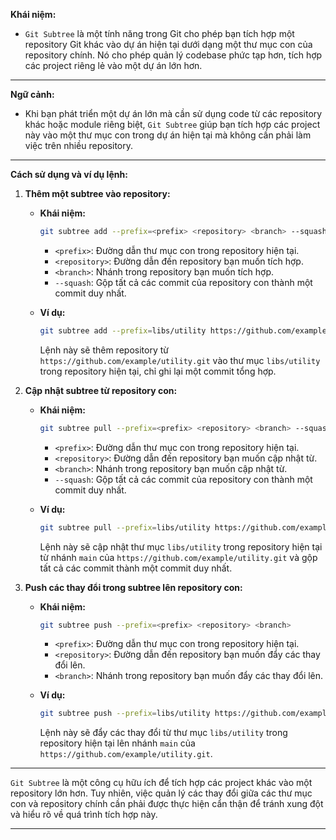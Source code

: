 **Khái niệm:**

- `Git Subtree` là một tính năng trong Git cho phép bạn tích hợp một repository Git khác vào dự án hiện tại dưới dạng một thư mục con của repository chính. Nó cho phép quản lý codebase phức tạp hơn, tích hợp các project riêng lẻ vào một dự án lớn hơn.

---

**Ngữ cảnh:**

- Khi bạn phát triển một dự án lớn mà cần sử dụng code từ các repository khác hoặc module riêng biệt, `Git Subtree` giúp bạn tích hợp các project này vào một thư mục con trong dự án hiện tại mà không cần phải làm việc trên nhiều repository.

---

**Cách sử dụng và ví dụ lệnh:**

1. **Thêm một subtree vào repository:**

   - **Khái niệm:**

     ```bash
     git subtree add --prefix=<prefix> <repository> <branch> --squash
     ```

     - `<prefix>`: Đường dẫn thư mục con trong repository hiện tại.
     - `<repository>`: Đường dẫn đến repository bạn muốn tích hợp.
     - `<branch>`: Nhánh trong repository bạn muốn tích hợp.
     - `--squash`: Gộp tất cả các commit của repository con thành một commit duy nhất.

   - **Ví dụ:**
     ```bash
     git subtree add --prefix=libs/utility https://github.com/example/utility.git main --squash
     ```
     Lệnh này sẽ thêm repository từ `https://github.com/example/utility.git` vào thư mục `libs/utility` trong repository hiện tại, chỉ ghi lại một commit tổng hợp.

2. **Cập nhật subtree từ repository con:**

   - **Khái niệm:**

     ```bash
     git subtree pull --prefix=<prefix> <repository> <branch> --squash
     ```

     - `<prefix>`: Đường dẫn thư mục con trong repository hiện tại.
     - `<repository>`: Đường dẫn đến repository bạn muốn cập nhật từ.
     - `<branch>`: Nhánh trong repository bạn muốn cập nhật từ.
     - `--squash`: Gộp tất cả các commit của repository con thành một commit duy nhất.

   - **Ví dụ:**
     ```bash
     git subtree pull --prefix=libs/utility https://github.com/example/utility.git main --squash
     ```
     Lệnh này sẽ cập nhật thư mục `libs/utility` trong repository hiện tại từ nhánh `main` của `https://github.com/example/utility.git` và gộp tất cả các commit thành một commit duy nhất.

3. **Push các thay đổi trong subtree lên repository con:**

   - **Khái niệm:**

     ```bash
     git subtree push --prefix=<prefix> <repository> <branch>
     ```

     - `<prefix>`: Đường dẫn thư mục con trong repository hiện tại.
     - `<repository>`: Đường dẫn đến repository bạn muốn đẩy các thay đổi lên.
     - `<branch>`: Nhánh trong repository bạn muốn đẩy các thay đổi lên.

   - **Ví dụ:**
     ```bash
     git subtree push --prefix=libs/utility https://github.com/example/utility.git main
     ```
     Lệnh này sẽ đẩy các thay đổi từ thư mục `libs/utility` trong repository hiện tại lên nhánh `main` của `https://github.com/example/utility.git`.

---

`Git Subtree` là một công cụ hữu ích để tích hợp các project khác vào một repository lớn hơn. Tuy nhiên, việc quản lý các thay đổi giữa các thư mục con và repository chính cần phải được thực hiện cẩn thận để tránh xung đột và hiểu rõ về quá trình tích hợp này.

---
